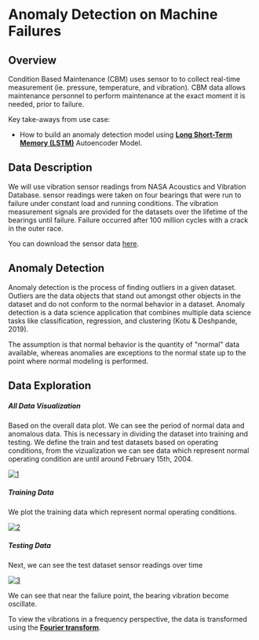 # Anomaly Detection on Machine Failures

## Overview
Condition Based Maintenance (CBM) uses sensor to to collect real-time measurement (ie. pressure, temperature, and vibration). CBM data allows maintenance personnel to perform maintenance at the exact moment it is needed, prior to failure. 

Key take-aways from use case:
* How to build an anomaly detection model using [**Long Short-Term Memory (LSTM)**](https://www.tensorflow.org/api_docs/python/tf/keras/layers/LSTM.html) Autoencoder Model.

## Data Description
We will use vibration sensor readings from NASA Acoustics and Vibration Database. sensor readings were taken on four bearings that were run to failure under constant load and running conditions. The vibration measurement signals are provided for the datasets over the lifetime of the bearings until failure. Failure occurred after 100 million cycles with a crack in the outer race.

You can download the sensor data [here](https://github.com/madekrisnaj/Anomaly-Detection-on-Machine-Failures/tree/main/data).

## Anomaly Detection
Anomaly detection is the process of finding outliers in a given dataset. Outliers are the data objects that stand out amongst other objects in the dataset and do not conform to the normal behavior in a dataset. Anomaly detection is a data science application that combines multiple data science tasks like classification, regression, and clustering (Kotu & Deshpande, 2019).

The assumption is that normal behavior is the quantity of "normal" data available, whereas anomalies are exceptions to the normal state up to the point where normal modeling is performed.

## Data Exploration
##### All Data Visualization
Based on the overall data plot. We can see the period of normal data and anomalous data. This is necessary in dividing the dataset into training and testing. We define the train and test datasets based on operating conditions, from the vizualization we can see data which represent normal operating condition are until around February 15th, 2004.

<a href="https://ibb.co/x1tTZ8V"><img src="https://i.ibb.co/48nrkgB/1.png" alt="1" border="0"></a>

##### Training Data
We plot the training data which represent normal operating conditions.

<a href="https://ibb.co/68dGQFh"><img src="https://i.ibb.co/VxKb6Ty/2.png" alt="2" border="0"></a>

##### Testing Data
Next, we can see the test dataset sensor readings over time

<a href="https://ibb.co/wRpLJZR"><img src="https://i.ibb.co/t4YhZw4/3.png" alt="3" border="0"></a>

We can see that near the failure point, the bearing vibration become oscillate. 

To view the vibrations in a frequency perspective, the data is transformed using the [**Fourier transform**](https://www.dataq.com/data-acquisition/general-education-tutorials/fft-fast-fourier-transform-waveform-analysis.html#:~:text=Simply%20stated%2C%20the%20Fourier%20transform,magnitude%2C%20frequency%2C%20and%20phase).

